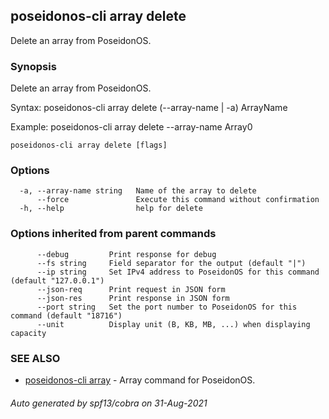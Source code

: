 ## poseidonos-cli array delete

Delete an array from PoseidonOS.

### Synopsis

Delete an array from PoseidonOS.

Syntax:
	poseidonos-cli array delete (--array-name | -a) ArrayName

Example: 
	poseidonos-cli array delete --array-name Array0	
          

```
poseidonos-cli array delete [flags]
```

### Options

```
  -a, --array-name string   Name of the array to delete
      --force               Execute this command without confirmation
  -h, --help                help for delete
```

### Options inherited from parent commands

```
      --debug         Print response for debug
      --fs string     Field separator for the output (default "|")
      --ip string     Set IPv4 address to PoseidonOS for this command (default "127.0.0.1")
      --json-req      Print request in JSON form
      --json-res      Print response in JSON form
      --port string   Set the port number to PoseidonOS for this command (default "18716")
      --unit          Display unit (B, KB, MB, ...) when displaying capacity
```

### SEE ALSO

* [poseidonos-cli array](poseidonos-cli_array.md)	 - Array command for PoseidonOS.

###### Auto generated by spf13/cobra on 31-Aug-2021
